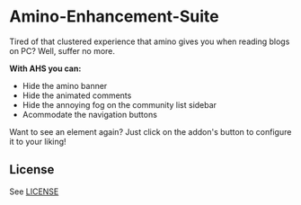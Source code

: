 # Amino-Enhancement-Suite
Tired of that clustered experience that amino gives you when reading blogs on PC? Well, suffer no more.

**With AHS you can:**

<ul>
	<li>Hide the amino banner</li>
	<li>Hide the animated comments</li>
	<li>Hide the annoying fog on the community list sidebar</li>
	<li>Acommodate the navigation buttons</li>
</ul>

Want to see an element again? Just click on the addon's button to configure it to your liking!

## License
See [LICENSE](/LICENSE)
